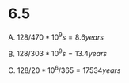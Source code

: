 # 6.5

A. $128 / 470 * 10^9s = 8.6 years$

B. $128 / 303 * 10^9s = 13.4 years$

C. $128 / 20 *10^6 / 365 = 17534 years$
